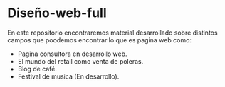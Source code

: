 # Diseño-web-full

En este repositorio encontraremos material desarrollado sobre distintos campos que poodemos encontrar lo que es pagina web como:

- Pagina consultora en desarrollo web.
- El mundo del retail como venta de poleras.
- Blog de café.
- Festival de musica (En desarrollo).


